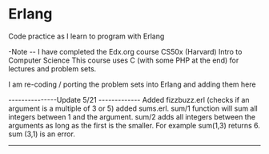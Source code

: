 Erlang
======

Code practice as I learn to program with Erlang


-Note -- I have completed the Edx.org course CS50x (Harvard) Intro to Computer Science
This course uses C (with some PHP at the end) for lectures and problem sets.

I am re-coding / porting the problem sets into Erlang and adding them here

---------------Update 5/21 -------------
Added fizzbuzz.erl (checks if an argument is a multiple of 3 or 5)
added sums.erl. sum/1 function will sum all integers between 1 and the argument. sum/2 adds all integers 
between the arguments as long as the first is the smaller. For example sum(1,3) returns 6. sum (3,1) is an error.

-----------------------------------------
